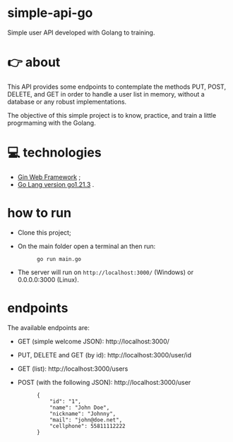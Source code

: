# simple-api-go
Simple user API developed with Golang to training.

# :point_right: about
This API provides some endpoints to contemplate the methods PUT, POST, DELETE, and GET in order to handle a user list in memory, without a database or any robust implementations.

The objective of this simple project is to know, practice, and train a little progrmaming with the Golang.

# 💻 technologies
- [Gin Web Framework](https://gin-gonic.com/) ;
- [Go Lang version go1.21.3](https://go.dev/) .

# how to run
- Clone this project;
- On the main folder open a terminal an then run:

            go run main.go

- The server will run on `http://localhost:3000/` (Windows) or 0.0.0.0:3000 (Linux).

# endpoints
The available endpoints are:
- GET (simple welcome JSON): http://localhost:3000/
- PUT, DELETE and GET (by id): http://localhost:3000/user/id
- GET (list): http://localhost:3000/users
- POST (with the following JSON): http://localhost:3000/user

            {
                "id": "1",
                "name": "John Doe",
                "nickname": "Johnny",
                "mail": "john@doe.net",
                "cellphone": 55811112222
            }
